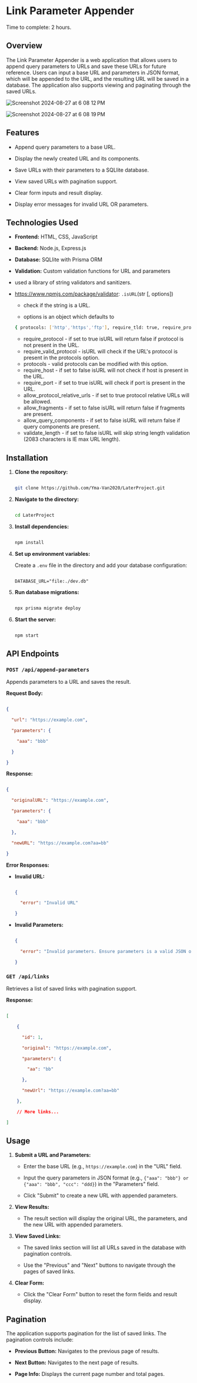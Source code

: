 # Link Parameter Appender

Time to complete: 2 hours.

## Overview

The Link Parameter Appender is a web application that allows users to append query parameters to URLs and save these URLs for future reference. Users can input a base URL and parameters in JSON format, which will be appended to the URL, and the resulting URL will be saved in a database. The application also supports viewing and paginating through the saved URLs.

![Screenshot 2024-08-27 at 6 08 12 PM](https://github.com/user-attachments/assets/26a99874-99f9-44df-9642-73a7700d3271)

![Screenshot 2024-08-27 at 6 08 19 PM](https://github.com/user-attachments/assets/e645941c-331b-46e2-835e-971fe2b53972)


## Features

- Append query parameters to a base URL.

- Display the newly created URL and its components.

- Save URLs with their parameters to a SQLlite database.

- View saved URLs with pagination support.

- Clear form inputs and result display.

- Display error messages for invalid URL OR parameters.

## Technologies Used

- **Frontend:** HTML, CSS, JavaScript

- **Backend:** Node.js, Express.js

- **Database:** SQLlite with Prisma ORM

- **Validation:** Custom validation functions for URL and parameters
- used a library of string validators and sanitizers.
- https://www.npmjs.com/package/validator: `.isURL`(str [, options])

   * check if the string is a URL.
   
   * options is an object which defaults to
     
    ```bash
    { protocols: ['http','https','ftp'], require_tld: true, require_protocol: false, require_host: true, require_port: false, require_valid_protocol: true, allow_underscores: false, host_whitelist: false, host_blacklist: false, allow_trailing_dot: false, allow_protocol_relative_urls: false, allow_fragments: true, allow_query_components: true, disallow_auth: false, validate_length: true }.
    ```
   * require_protocol - if set to true isURL will return false if protocol is not present in the URL.
   * require_valid_protocol - isURL will check if the URL's protocol is present in the protocols option.
   * protocols - valid protocols can be modified with this option.
   * require_host - if set to false isURL will not check if host is present in the URL.
   * require_port - if set to true isURL will check if port is present in the URL.
   * allow_protocol_relative_urls - if set to true protocol relative URLs will be allowed.
   * allow_fragments - if set to false isURL will return false if fragments are present.
   * allow_query_components - if set to false isURL will return false if query components are present.
   * validate_length - if set to false isURL will skip string length validation (2083 characters is IE max URL length).

## Installation

1. **Clone the repository:**

   ```bash

   git clone https://github.com/Yma-Van2020/LaterProject.git

   ```

2. **Navigate to the directory:**

   ```bash

   cd LaterProject

   ```

3. **Install dependencies:**

   ```bash

   npm install

   ```

4. **Set up environment variables:**

   Create a `.env` file in the directory and add your database configuration:

   ```

   DATABASE_URL="file:./dev.db"

   ```

5. **Run database migrations:**

   ```bash

   npx prisma migrate deploy

   ```

6. **Start the server:**

   ```bash

   npm start

   ```

## API Endpoints

### `POST /api/append-parameters`

Appends parameters to a URL and saves the result.

**Request Body:**

```json

{

  "url": "https://example.com",

  "parameters": {

    "aaa": "bbb"

  }

}

```

**Response:**

```json

{

  "originalURL": "https://example.com",

  "parameters": {

    "aaa": "bbb"

  },

  "newURL": "https://example.com?aa=bb"

}

```

**Error Responses:**

- **Invalid URL:**

  ```json

  {

    "error": "Invalid URL"

  }

  ```

- **Invalid Parameters:**

  ```json

  {

    "error": "Invalid parameters. Ensure parameters is a valid JSON object."

  }

  ```

### `GET /api/links`

Retrieves a list of saved links with pagination support.

**Response:**

```json

[

    {

      "id": 1,

      "original": "https://example.com",

      "parameters": {

        "aa": "bb"

      },

      "newUrl": "https://example.com?aa=bb"

    },

    // More links...

]

```

## Usage

1. **Submit a URL and Parameters:**

   - Enter the base URL (e.g., `https://example.com`) in the "URL" field.

   - Input the query parameters in JSON format (e.g., `{"aaa": "bbb"} or {"aaa": "bbb", "ccc": "ddd}`) in the "Parameters" field.

   - Click "Submit" to create a new URL with appended parameters.

2. **View Results:**

   - The result section will display the original URL, the parameters, and the new URL with appended parameters.

3. **View Saved Links:**

   - The saved links section will list all URLs saved in the database with pagination controls.

   - Use the "Previous" and "Next" buttons to navigate through the pages of saved links.

4. **Clear Form:**

   - Click the "Clear Form" button to reset the form fields and result display.

## Pagination

The application supports pagination for the list of saved links. The pagination controls include:

- **Previous Button:** Navigates to the previous page of results.

- **Next Button:** Navigates to the next page of results.

- **Page Info:** Displays the current page number and total pages.

